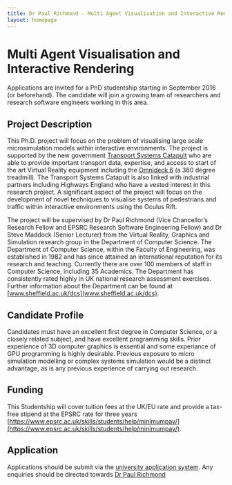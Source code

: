 ```yaml
---
title: Dr Paul Richmond - Multi Agent Visualisation and Interactive Rendering
layout: homepage
---
```


# Multi Agent Visualisation and Interactive Rendering

Applications are invited for a PhD studentship starting in September 2016 (or beforehand). The candidate will join a growing team of researchers and research software engineers working in this area.

## Project Description

This Ph.D. project will focus on the problem of visualising large scale microsimulation models within interactive environments. The project is supported by the new government [Transport Systems Catapult](https://ts.catapult.org.uk/) who are able to provide important transport data, expertise, and access to start of the art Virtual Reality equipment including the [Omnideck 6](https://ts.catapult.org.uk/visualisation-laboratory) (a 360 degree treadmill). The Transport Systems Catapult is also linked with industrial partners including Highways England who have a vested interest in this research project. A significant aspect of the project will focus on the development of novel techniques to visualise systems of pedestrians and traffic within interactive environments using the Oculus Rift.

The project will be supervised by Dr Paul Richmond (Vice Chancellor’s Research Fellow and EPSRC Research Software Engineering Fellow) and Dr Steve Maddock (Senior Lecturer) from the Virtual Reality, Graphics and Simulation research group in the Department of Computer Science.  The Department of Computer Science, within the Faculty of Engineering, was established in 1982 and has since attained an international reputation for its research and teaching. Currently there are over 100 members of staff in Computer Science, including 35 Academics. The Department has consistently rated highly in UK national research assessment exercises.  Further information about the Department can be found at [www.sheffield.ac.uk/dcs](www.sheffield.ac.uk/dcs).


## Candidate Profile

Candidates must have an excellent first degree in Computer Science, or a closely related subject, and have excellent programming skills. Prior experience of 3D computer graphics is essential and some experiance of GPU programming is highly desirable. Previous exposure to micro simulation modelling or complex systems simulation would be a distinct advantage, as is any previous experience of carrying out research.

## Funding 

This Studentship will cover tuition fees at the UK/EU rate and provide a tax-free stipend at the EPSRC rate for three years [https://www.epsrc.ac.uk/skills/students/help/minimumpay/](https://www.epsrc.ac.uk/skills/students/help/minimumpay/). 

## Application 

Applications should be submit via the [university application system](http://www.sheffield.ac.uk/postgraduate/research/apply/applying). Any enquiries should be directed towards [Dr Paul Richmond](../../../contact)
